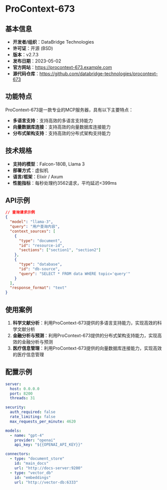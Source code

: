 # ProContext-673

## 基本信息

- **开发者/组织**：DataBridge Technologies
- **许可证**：开源 (BSD)
- **版本**：v2.7.3
- **发布日期**：2023-05-02
- **官方网站**：https://procontext-673.example.com
- **源代码仓库**：https://github.com/databridge-technologies/procontext-673

## 功能特点

ProContext-673是一款专业的MCP服务器，具有以下主要特点：

- **多语言支持**：支持高效的多语言支持能力
- **向量数据库连接**：支持高效的向量数据库连接能力
- **分布式架构支持**：支持高效的分布式架构支持能力


## 技术规格

- **支持的模型**：Falcon-180B, Llama 3
- **部署方式**：虚拟机
- **语言/框架**：Elixir / Axum
- **性能指标**：每秒处理约3562请求，平均延迟<399ms

## API示例

```json
// 查询请求示例
{
  "model": "llama-3",
  "query": "用户查询内容",
  "context_sources": [
    {
      "type": "document",
      "id": "resource-id",
      "sections": ["section1", "section2"]
    },
    {
      "type": "database",
      "id": "db-source",
      "query": "SELECT * FROM data WHERE topic='query'"
    }
  ],
  "response_format": "text"
}
```

## 使用案例

1. **科学文献分析**：利用ProContext-673提供的多语言支持能力，实现高效的科学文献分析
2. **金融分析与预测**：利用ProContext-673提供的分布式架构支持能力，实现高效的金融分析与预测
3. **医疗信息管理**：利用ProContext-673提供的向量数据库连接能力，实现高效的医疗信息管理


## 配置示例

```yaml
server:
  host: 0.0.0.0
  port: 8200
  threads: 31

security:
  auth_required: false
  rate_limiting: false
  max_requests_per_minute: 4620

models:
  - name: "gpt-4"
    provider: "openai"
    api_key: "${{OPENAI_API_KEY}}"

connectors:
  - type: "document_store"
    id: "main_docs"
    url: "http://docs-server:9200"
  - type: "vector_db"
    id: "embeddings"
    url: "http://vector-db:6333"
```